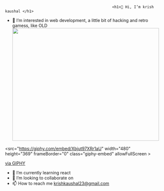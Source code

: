                                                     <h1>👋 Hi, I’m krish kaushal </h1>


- 👀 I’m interested in web development, a little bit of hacking and retro gamess, like OLD <img src="https://giphy.com/embed/Xbjut97XRr1aU" width="480" height="369" >

<src="https://giphy.com/embed/Xbjut97XRr1aU" width="480" height="369" frameBorder="0" class="giphy-embed" allowFullScreen ><p><a href="https://giphy.com/gifs/computer-90s-Xbjut97XRr1aU">via GIPHY</a></p>
- 🌱 I’m currently learning react 
- 💞️ I’m looking to collaborate on 
- 📫 How to reach me krishkaushal23@gmail.com

<!---
Drugjudy/Drugjudy is a ✨ special ✨ repository because its `README.md` (this file) appears on your GitHub profile.
You can click the Preview link to take a look at your changes.
--->
